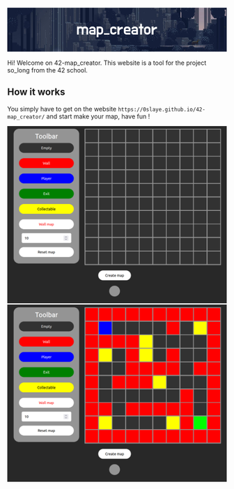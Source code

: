 ![Banner](assets/banner.png)

Hi! Welcome on 42-map_creator. This website is a tool for the project so_long from the 42 school. 

## How it works

You simply have to get on the website `https://0slaye.github.io/42-map_creator/` and start make your map, have fun !

![Screenshot](assets/screenshot1.png)
![Screenshot](assets/screenshot2.png)
